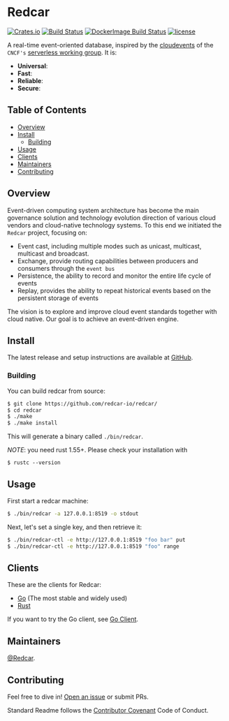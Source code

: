 # Redcar 

[![Crates.io][crates-badge]][crates-url]
[![Build Status][build-badge]][build-url]
[![DockerImage Build Status][docker-ci-badge]][docker-ci-url]
[![license][license-badge]][license-url]

[crates-badge]: https://img.shields.io/crates/v/redcar.svg
[crates-url]: https://crates.io/crates/redcar
[build-badge]: https://github.com/redcar-io/redcar/actions/workflows/redcar.yml/badge.svg
[build-url]: https://github.com/redcar-io/redcar/actions
[docker-ci-badge]: https://github.com/redcar-io/redcar/actions/workflows/docker-image.yml/badge.svg
[docker-ci-url]: https://github.com/redcar-io/redcar/actions
[license-badge]: https://img.shields.io/badge/license-Apache2-orange.svg?style=flat
[license-url]: https://github.com/redcar-io/redcar/main/LICENSE
[cloudevents_io]:https://cloudevents.io
[serverless_wg]:https://github.com/cncf/wg-serverless

A real-time event-oriented database, inspired by the [cloudevents][cloudevents_io] of the `CNCF's` 
[serverless working group][serverless_wg]. It is:

* **Universal**:
* **Fast**:
* **Reliable**:
* **Secure**:

## Table of Contents

- [Overview](#overview)
- [Install](#install)
  - [Building](#building)
- [Usage](#usage)
- [Clients](#clients)
- [Maintainers](#maintainers)
- [Contributing](#contributing)

## Overview

Event-driven computing system architecture has become the main governance solution and technology evolution 
direction of various cloud vendors and cloud-native technology systems. To this end we initiated the `Redcar`
project, focusing on:

* Event cast, including multiple modes such as unicast, multicast, multicast and broadcast.
* Exchange, provide routing capabilities between producers and consumers through the `event bus`
* Persistence, the ability to record and monitor the entire life cycle of events
* Replay, provides the ability to repeat historical events based on the persistent storage of events

The vision is to explore and improve cloud event standards together with cloud native. Our goal is to achieve 
an event-driven engine.

## Install
The latest release and setup instructions are available at [GitHub][github-release].

[github-release]: https://github.com/redcar-io/redcar/releases/

### Building

You can build redcar from source:

```sh
$ git clone https://github.com/redcar-io/redcar/
$ cd redcar
$ ./make
$ ./make install
```

This will generate a binary called `./bin/redcar`.

_NOTE_: you need rust 1.55+. Please check your installation with

```
$ rustc --version
```

## Usage

First start a redcar machine:

```sh
$ ./bin/redcar -a 127.0.0.1:8519 -o stdout
```

Next, let's set a single key, and then retrieve it:

```sh
$ ./bin/redcar-ctl -e http://127.0.0.1:8519 "foo bar" put 
$ ./bin/redcar-ctl -e http://127.0.0.1:8519 "foo" range
```

## Clients

These are the clients for Redcar:

- [Go](https://github.com/redcar-io/client-go) (The most stable and widely used)
- [Rust](https://github.com/redcar-io/redcar/client)

If you want to try the Go client, see [Go Client](https://github.com/redcar-io/client-go/).

## Maintainers

[@Redcar](https://github.com/redcar-io).

## Contributing

Feel free to dive in! [Open an issue](https://github.com/redcar-io/redcar/issues/new) or submit PRs.

Standard Readme follows the [Contributor Covenant](http://contributor-covenant.org/version/1/3/0/) Code of Conduct.
